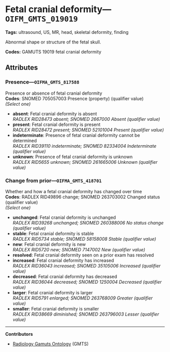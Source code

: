 # Fetal cranial deformity—`OIFM_GMTS_019019`

**Tags:** ultrasound, US, MR, head, skeletal deformity, finding

Abnormal shape or structure of the fetal skull.

**Codes:** GAMUTS 19019 fetal cranial deformity

## Attributes

### Presence—`OIFMA_GMTS_817588`

Presence or absence of fetal cranial deformity  
**Codes**: SNOMED 705057003 Presence (property) (qualifier value)  
*(Select one)*

- **absent**: Fetal cranial deformity is absent  
_RADLEX RID28473 absent; SNOMED 2667000 Absent (qualifier value)_
- **present**: Fetal cranial deformity is present  
_RADLEX RID28472 present; SNOMED 52101004 Present (qualifier value)_
- **indeterminate**: Presence of fetal cranial deformity cannot be determined  
_RADLEX RID39110 indeterminate; SNOMED 82334004 Indeterminate (qualifier value)_
- **unknown**: Presence of fetal cranial deformity is unknown  
_RADLEX RID5655 unknown; SNOMED 261665006 Unknown (qualifier value)_

### Change from prior—`OIFMA_GMTS_418701`

Whether and how a fetal cranial deformity has changed over time  
**Codes**: RADLEX RID49896 change; SNOMED 263703002 Changed status (qualifier value)  
*(Select one)*

- **unchanged**: Fetal cranial deformity is unchanged  
_RADLEX RID39268 unchanged; SNOMED 260388006 No status change (qualifier value)_
- **stable**: Fetal cranial deformity is stable  
_RADLEX RID5734 stable; SNOMED 58158008 Stable (qualifier value)_
- **new**: Fetal cranial deformity is new  
_RADLEX RID5720 new; SNOMED 7147002 New (qualifier value)_
- **resolved**: Fetal cranial deformity seen on a prior exam has resolved  
- **increased**: Fetal cranial deformity has increased  
_RADLEX RID36043 increased; SNOMED 35105006 Increased (qualifier value)_
- **decreased**: Fetal cranial deformity has decreased  
_RADLEX RID36044 decreased; SNOMED 1250004 Decreased (qualifier value)_
- **larger**: Fetal cranial deformity is larger  
_RADLEX RID5791 enlarged; SNOMED 263768009 Greater (qualifier value)_
- **smaller**: Fetal cranial deformity is smaller  
_RADLEX RID38669 diminished; SNOMED 263796003 Lesser (qualifier value)_

---

**Contributors**

- [Radiology Gamuts Ontology](https://gamuts.net/) (GMTS)